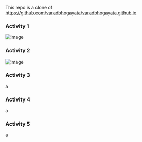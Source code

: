 This repo is a clone of https://github.com/varadbhogayata/varadbhogayata.github.io

### Activity 1
![image](https://github.com/user-attachments/assets/a8887de3-d4c8-41f2-bca5-1c3307d6109f)

### Activity 2
![image](https://github.com/user-attachments/assets/fd85030d-e7eb-4fb7-a875-5f9ca8f03b9b)


### Activity 3
a
### Activity 4
a
### Activity 5
a
